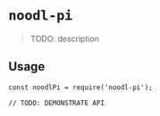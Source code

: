 # `noodl-pi`

> TODO: description

## Usage

```
const noodlPi = require('noodl-pi');

// TODO: DEMONSTRATE API
```
